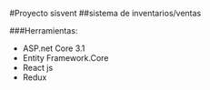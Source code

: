 #Proyecto sisvent
##sistema de inventarios/ventas

###Herramientas:
- ASP.net Core 3.1
- Entity Framework.Core 
- React js
- Redux

